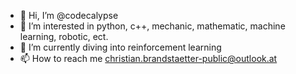 - 👋 Hi, I’m @codecalypse
- 👀 I’m interested in python, c++, mechanic, mathematic, machine learning, robotic, ect.
- 🌱 I’m currently diving into reinforcement learning
- 📫 How to reach me christian.brandstaetter-public@outlook.at

<!---
codecalypse/codecalypse is a ✨ special ✨ repository because its `README.md` (this file) appears on your GitHub profile.
You can click the Preview link to take a look at your changes.
--->
